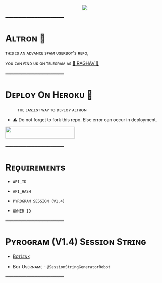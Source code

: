 <p align="center"><a href="https://t.me/RAGHAV_SPAM"><img src="https://te.legra.ph/file/637bde798190783d72461.jpg"></a></p>

━━━━━━━━━━━━━━━━━━━━━━

# Aʟᴛʀᴏɴ 🖤
ᴛʜɪs ɪs ᴀɴ ᴀᴅᴠᴀɴᴄᴇ sᴘᴀᴍ ᴜsᴇʀʙᴏᴛ's ʀᴇᴘᴏ, 

ʏᴏᴜ ᴄᴀɴ ғɪɴᴅ ᴜs ᴏɴ ᴛᴇʟᴇɢʀᴀᴍ ᴀs  [🖤 RAGHAV 🖤](https://t.me/raghavsupport)

━━━━━━━━━━━━━━━━━━━━━━
# Dᴇᴘʟᴏʏ Oɴ Hᴇʀᴏᴋᴜ​ 🚀
ㅤㅤㅤᴛʜᴇ ᴇᴀsɪᴇsᴛ ᴡᴀʏ ᴛᴏ ᴅᴇᴘʟᴏʏ ᴀʟᴛʀᴏɴ​

- ⚠️ Do not forget to fork this repo. Else error can occur in deployment.

<p align="left"><a href="https://dashboard.heroku.com/new?template=https://github.com/sourabhlfjvj/TheXSpam"> <img src="https://img.shields.io/badge/Deploy%20To%20Heroku-cyan?style=for-the-badge&logo=heroku" width="220" height="38.45"/></a></p>
━━━━━━━━━━━━━━━━━━━━━━

# Rᴇǫᴜɪʀᴇᴍᴇɴᴛs

- `API_ID`

- `API_HASH`

- `PYROGRAM SESSION (V1.4)`

- `OWNER ID`

━━━━━━━━━━━━━━━━━━━━━━


# Pʏʀᴏɢʀᴀᴍ (V1.4) Sᴇssɪᴏɴ Sᴛʀɪɴɢ

- [BᴏᴛLɪɴᴋ](https://t.me/SessionStringGeneratorRobot)

- Bᴏᴛ Usᴇʀɴᴀᴍᴇ - `@SessionStringGeneratorRobot`

━━━━━━━━━━━━━━━━━━━━━━
